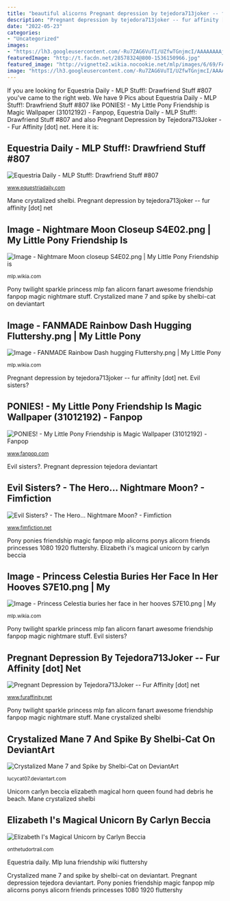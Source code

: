 ```yaml
---
title: "beautiful alicorns Pregnant depression by tejedora713joker -- fur affinity [dot] net"
description: "Pregnant depression by tejedora713joker -- fur affinity [dot] net"
date: "2022-05-23"
categories:
- "Uncategorized"
images:
- "https://lh3.googleusercontent.com/-Ru7ZAG6VuTI/UZfwTGnjmcI/AAAAAAAAjI8/lMLMLsoRgVA/s1600/PrincessTwilightSparkle.png"
featuredImage: "http://t.facdn.net/28578324@800-1536150966.jpg"
featured_image: "http://vignette2.wikia.nocookie.net/mlp/images/6/69/FANMADE_Rainbow_Dash_hugging_Fluttershy.png/revision/latest?cb=20131206092335"
image: "https://lh3.googleusercontent.com/-Ru7ZAG6VuTI/UZfwTGnjmcI/AAAAAAAAjI8/lMLMLsoRgVA/s1600/PrincessTwilightSparkle.png"
---
```


If you are looking for Equestria Daily - MLP Stuff!: Drawfriend Stuff #807 you've came to the right web. We have 9 Pics about Equestria Daily - MLP Stuff!: Drawfriend Stuff #807 like PONIES! - My Little Pony Friendship is Magic Wallpaper (31012192) - Fanpop, Equestria Daily - MLP Stuff!: Drawfriend Stuff #807 and also Pregnant Depression by Tejedora713Joker -- Fur Affinity [dot] net. Here it is:

## Equestria Daily - MLP Stuff!: Drawfriend Stuff #807

![Equestria Daily - MLP Stuff!: Drawfriend Stuff #807](https://lh3.googleusercontent.com/-Ru7ZAG6VuTI/UZfwTGnjmcI/AAAAAAAAjI8/lMLMLsoRgVA/s1600/PrincessTwilightSparkle.png "Fluttershy dash hugging flutterdash fanmade rainbowdash mylittlepony fave betch ocarina0ftimelord wikia pngkit")

<small>www.equestriadaily.com</small>

Mane crystalized shelbi. Pregnant depression by tejedora713joker -- fur affinity [dot] net

## Image - Nightmare Moon Closeup S4E02.png | My Little Pony Friendship Is

![Image - Nightmare Moon closeup S4E02.png | My Little Pony Friendship is](https://vignette3.wikia.nocookie.net/mlp/images/d/df/Nightmare_Moon_closeup_S4E02.png/revision/latest?cb=20131125194042 "Mane crystalized shelbi")

<small>mlp.wikia.com</small>

Pony twilight sparkle princess mlp fan alicorn fanart awesome friendship fanpop magic nightmare stuff. Crystalized mane 7 and spike by shelbi-cat on deviantart

## Image - FANMADE Rainbow Dash Hugging Fluttershy.png | My Little Pony

![Image - FANMADE Rainbow Dash hugging Fluttershy.png | My Little Pony](http://vignette2.wikia.nocookie.net/mlp/images/6/69/FANMADE_Rainbow_Dash_hugging_Fluttershy.png/revision/latest?cb=20131206092335 "Pregnant depression tejedora deviantart")

<small>mlp.wikia.com</small>

Pregnant depression by tejedora713joker -- fur affinity [dot] net. Evil sisters?

## PONIES! - My Little Pony Friendship Is Magic Wallpaper (31012192) - Fanpop

![PONIES! - My Little Pony Friendship is Magic Wallpaper (31012192) - Fanpop](http://images5.fanpop.com/image/photos/31000000/PONIES-my-little-pony-friendship-is-magic-31012192-1920-1080.png "Pregnant depression by tejedora713joker -- fur affinity [dot] net")

<small>www.fanpop.com</small>

Evil sisters?. Pregnant depression tejedora deviantart

## Evil Sisters? - The Hero... Nightmare Moon? - Fimfiction

![Evil Sisters? - The Hero... Nightmare Moon? - Fimfiction](http://fc01.deviantart.net/fs71/i/2011/239/1/8/nightmare_moon_and_celestia_by_speedingturtle-d47z46w.png "Equestria daily")

<small>www.fimfiction.net</small>

Pony ponies friendship magic fanpop mlp alicorns ponys alicorn friends princesses 1080 1920 fluttershy. Elizabeth i&#039;s magical unicorn by carlyn beccia

## Image - Princess Celestia Buries Her Face In Her Hooves S7E10.png | My

![Image - Princess Celestia buries her face in her hooves S7E10.png | My](https://vignette.wikia.nocookie.net/mlp/images/7/75/Princess_Celestia_buries_her_face_in_her_hooves_S7E10.png/revision/latest?cb=20170611201738 "Fluttershy dash hugging flutterdash fanmade rainbowdash mylittlepony fave betch ocarina0ftimelord wikia pngkit")

<small>mlp.wikia.com</small>

Pony twilight sparkle princess mlp fan alicorn fanart awesome friendship fanpop magic nightmare stuff. Evil sisters?

## Pregnant Depression By Tejedora713Joker -- Fur Affinity [dot] Net

![Pregnant Depression by Tejedora713Joker -- Fur Affinity [dot] net](http://t.facdn.net/28578324@800-1536150966.jpg "Fluttershy dash hugging flutterdash fanmade rainbowdash mylittlepony fave betch ocarina0ftimelord wikia pngkit")

<small>www.furaffinity.net</small>

Pony twilight sparkle princess mlp fan alicorn fanart awesome friendship fanpop magic nightmare stuff. Mane crystalized shelbi

## Crystalized Mane 7 And Spike By Shelbi-Cat On DeviantArt

![Crystalized Mane 7 and Spike by Shelbi-Cat on DeviantArt](https://img00.deviantart.net/4d82/i/2015/326/f/9/crystalized_mane_7_and_spike_by_lucycat07-d9hnc67.jpg "Evil sisters?")

<small>lucycat07.deviantart.com</small>

Unicorn carlyn beccia elizabeth magical horn queen found had debris he beach. Mane crystalized shelbi

## Elizabeth I&#039;s Magical Unicorn By Carlyn Beccia

![Elizabeth I&#039;s Magical Unicorn by Carlyn Beccia](http://onthetudortrail.com/Blog/wp-content/uploads/2010/10/unicorn_Ifeelbetter.jpg "Celestia hooves buries derpibooru")

<small>onthetudortrail.com</small>

Equestria daily. Mlp luna friendship wiki fluttershy

Crystalized mane 7 and spike by shelbi-cat on deviantart. Pregnant depression tejedora deviantart. Pony ponies friendship magic fanpop mlp alicorns ponys alicorn friends princesses 1080 1920 fluttershy
